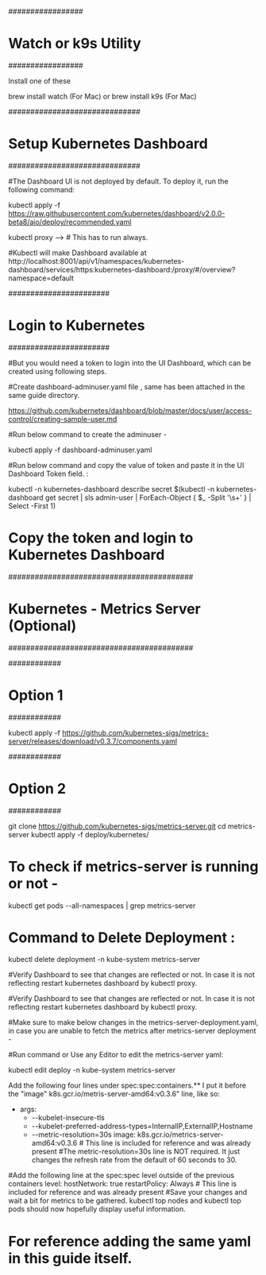 #################
# Watch or k9s Utility #
#################

Install one of these

brew install watch (For Mac)
            or
brew install k9s (For Mac)

##############################
# Setup Kubernetes Dashboard #
##############################

#The Dashboard UI is not deployed by default. To deploy it, run the following command:

kubectl apply -f https://raw.githubusercontent.com/kubernetes/dashboard/v2.0.0-beta8/aio/deploy/recommended.yaml

kubectl proxy --> # This has to run always.

#Kubectl will make Dashboard available at
http://localhost:8001/api/v1/namespaces/kubernetes-dashboard/services/https:kubernetes-dashboard:/proxy/#/overview?namespace=default

#######################
# Login to Kubernetes #
#######################

#But you would need a token to login into the UI Dashboard, which can be created using following steps.

#Create dashboard-adminuser.yaml file , same has been attached in the same guide directory.

https://github.com/kubernetes/dashboard/blob/master/docs/user/access-control/creating-sample-user.md

#Run below command to create the adminuser -

kubectl apply -f dashboard-adminuser.yaml

#Run below command and copy the value of token and paste it in the UI Dashboard Token field. :

kubectl -n kubernetes-dashboard describe secret $(kubectl -n kubernetes-dashboard get secret | sls admin-user | ForEach-Object { $_ -Split '\s+' } | Select -First 1)

# Copy the token and login to Kubernetes Dashboard

##########################################
# Kubernetes - Metrics Server (Optional) #
##########################################

############
# Option 1 #
############

kubectl apply -f https://github.com/kubernetes-sigs/metrics-server/releases/download/v0.3.7/components.yaml

############
# Option 2 #
############

git clone https://github.com/kubernetes-sigs/metrics-server.git
cd metrics-server
kubectl apply -f deploy/kubernetes/

# To check if metrics-server is running or not -

kubectl get pods --all-namespaces | grep metrics-server

# Command to Delete Deployment :
kubectl delete deployment -n kube-system metrics-server

#Verify Dashboard to see that changes are reflected or not. In case it is not reflecting restart kubernetes dashboard by kubectl proxy.

#Verify Dashboard to see that changes are reflected or not. In case it is not reflecting restart kubernetes dashboard by kubectl proxy.

#Make sure to make below changes in the metrics-server-deployment.yaml, in case you are unable to fetch the metrics after metrics-server deployment -

#Run command or Use any Editor to edit the metrics-server yaml:

kubectl edit deploy -n kube-system metrics-server

Add the following four lines under spec:spec:containers.** I put it before the "image" k8s.gcr.io/metris-server-amd64:v0.3.6" line, like so:
  - args:
    - --kubelet-insecure-tls
    - --kubelet-preferred-address-types=InternalIP,ExternalIP,Hostname
    - --metric-resolution=30s
  image: k8s.gcr.io/metrics-server-amd64:v0.3.6 # This line is included for reference and was already present
    #The metric-resolution=30s line is NOT required. It just changes the refresh rate from the default of 60 seconds to 30.

#Add the following line at the spec:spec level outside of the previous containers level:
      hostNetwork: true
      restartPolicy: Always # This line is included for reference and was already present
#Save your changes and wait a bit for metrics to be gathered. kubectl top nodes and kubectl top pods should now hopefully display useful information.

# For reference adding the same yaml in this guide itself.
